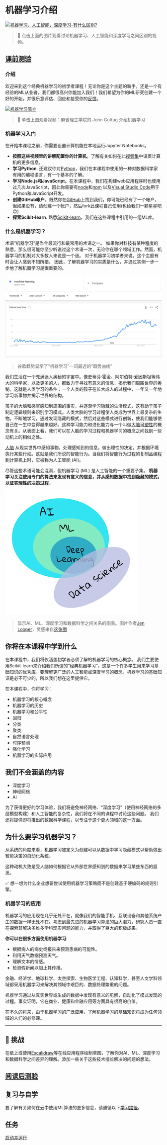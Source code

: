 # 机器学习介绍

[![机器学习，人工智能，深度学习-有什么区别?](https://img.youtube.com/vi/lTd9RSxS9ZE/0.jpg)](https://youtu.be/lTd9RSxS9ZE "机器学习，人工智能，深度学习-有什么区别?")

> 🎥 点击上面的图片观看讨论机器学习、人工智能和深度学习之间区别的视频。

## [课前测验](https://white-water-09ec41f0f.azurestaticapps.net/quiz/1/)

### 介绍

欢迎来到这个经典机器学习的初学者课程！无论你是这个主题的新手，还是一个有经验的ML从业者，我们都很高兴你能加入我们！我们希望为你的ML研究创建一个好的开始，并很乐意评估、回应和接受你的[反馈](https://github.com/microsoft/ML-For-Beginners/discussions)。

[![机器学习简介](https://img.youtube.com/vi/h0e2HAPTGF4/0.jpg)](https://youtu.be/h0e2HAPTGF4 "Introduction to ML")

> 🎥 单击上图观看视频：麻省理工学院的 John Guttag 介绍机器学习
### 机器学习入门

在开始本课程之前，你需要设置计算机能在本地运行Jupyter Notebooks。

- **按照这些视频里的讲解配置你的计算机**。了解有关如何在此[视频集](https://www.youtube.com/playlist?list=PLlrxD0HtieHhS8VzuMCfQD4uJ9yne1mE6)中设置计算机的更多信息。
- **学习Python**. 还建议你对[Python](https://docs.microsoft.com/learn/paths/python-language/?WT.mc_id=academic-15963-cxa)，我们在本课程中使用的一种对数据科学家有用的编程语言，有一个基本的了解。
- **学习Node.js和JavaScript**。在本课程中，我们在构建web应用程序时也使用过几次JavaScript，因此你需要有[node](https://nodejs.org)和[npm](https://www.npmjs.com/) 以及[Visual Studio Code](https://code.visualstudio.com/)用于Python和JavaScript开发。
- **创建GitHub帐户**。既然你在[GitHub](https://github.com)上找到我们，你可能已经有了一个帐户，但如果没有，请创建一个帐户，然后fork此课程自己使用(也给我们一颗星星吧😊) 
- **探索Scikit-learn**. 熟悉[Scikit-learn]([https://scikit-learn.org/stable/user_guide.html)，我们在这些课程中引用的一组ML库。

### 什么是机器学习？

术语“机器学习”是当今最流行和最常用的术语之一。 如果你对科技有某种程度的熟悉，那么很可能你至少听说过这个术语一次，无论你在哪个领域工作。然而，机器学习的机制对大多数人来说是一个谜。 对于机器学习初学者来说，这个主题有时会让人感到不知所措。 因此，了解机器学习的实质是什么，并通过实例一步一步地了解机器学习是很重要的。

![机器学习趋势曲线](../images/hype.png)

> 谷歌趋势显示了“机器学习”一词最近的“趋势曲线”

我们生活在一个充满迷人奥秘的宇宙中。像史蒂芬·霍金、阿尔伯特·爱因斯坦等伟大的科学家，以及更多的人，都致力于寻找有意义的信息，揭示我们周围世界的奥秘。这就是人类学习的条件：一个人类的孩子在长大成人的过程中，一年又一年地学习新事物并揭示世界的结构。

孩子的大脑和感官感知到周围的事实，并逐渐学习隐藏的生活模式，这有助于孩子制定逻辑规则来识别学习模式。人类大脑的学习过程使人类成为世界上最复杂的生物。不断地学习，通过发现隐藏的模式，然后对这些模式进行创新，使我们能够使自己在一生中变得越来越好。这种学习能力和进化能力与一个叫做[大脑可塑性](https://www.simplypsychology.org/brain-plasticity.html)的概念有关。从表面上看，我们可以在人脑的学习过程和机器学习的概念之间找到一些动机上的相似之处。

[人脑](https://www.livescience.com/29365-human-brain.html) 从现实世界中感知事物，处理感知到的信息，做出理性的决定，并根据环境执行某些行动。这就是我们所说的智能行为。当我们将智能行为过程的复制品编程到计算机上时，它被称为人工智能 (AI)。

尽管这些术语可能会混淆，但机器学习 (ML) 是人工智能的一个重要子集。 **机器学习关注使用专门的算法来发现有意义的信息，并从感知数据中找到隐藏的模式，以证实理性的决策过程**。

![人工智能、机器学习、深度学习、数据科学](../images/ai-ml-ds.png)

> 显示AI、ML、深度学习和数据科学之间关系的图表。图片作者[Jen Looper](https://twitter.com/jenlooper)，灵感来自[这张图](https://softwareengineering.stackexchange.com/questions/366996/distinction-between-ai-ml-neural-networks-deep-learning-and-data-mining)

## 你将在本课程中学到什么

在本课程中，我们将仅涵盖初学者必须了解的机器学习的核心概念。 我们主要使用Scikit-learn来介绍我们所谓的“经典机器学习”，这是一个许多学生用来学习基础知识的优秀库。要理解更广泛的人工智能或深度学习的概念，机器学习的基础知识是必不可少的，所以我们想在这里提供它。

在本课程中，你将学习：

- 机器学习的核心概念
- 机器学习的历史
- 机器学习和公平性
- 回归
- 分类
- 聚类
- 自然语言处理
- 时序预测
- 强化学习
- 机器学习的实际应用
## 我们不会涵盖的内容

- 深度学习
- 神经网络
- AI
  
为了获得更好的学习体验，我们将避免神经网络、“深度学习”（使用神经网络的多层模型构建）和人工智能的复杂性，我们将在不同的课程中讨论这些问题。 我们还将提供即将推出的数据科学课程，以专注于这个更大领域的这一方面。
## 为什么要学习机器学习？

从系统的角度来看，机器学习被定义为创建可以从数据中学习隐藏模式以帮助做出智能决策的自动化系统。

这种动机大致是受人脑如何根据它从外部世界感知到的数据来学习某些东西的启发。

✅ 想一想为什么企业想要尝试使用机器学习策略而不是创建基于硬编码的规则引擎。

### 机器学习的应用

机器学习的应用现在几乎无处不在，就像我们的智能手机、互联设备和其他系统产生的数据一样无处不在。考虑到最先进的机器学习算法的巨大潜力，研究人员一直在探索其解决多维多学科现实问题的能力，并取得了巨大的积极成果。

**你可以在很多方面使用机器学习**:

- 根据病人的病史或报告来预测患病的可能性。
- 利用天气数据预测天气。
- 理解文本的情感。
- 检测假新闻以阻止其传播。

金融、经济学、地球科学、太空探索、生物医学工程、认知科学，甚至人文学科领域都采用机器学习来解决其领域中艰巨的、数据处理繁重的问题。

机器学习通过从真实世界或生成的数据中发现有意义的见解，自动化了模式发现的过程。事实证明，它在商业、健康和金融应用等方面具有很高的价值。

在不久的将来，由于机器学习的广泛应用，了解机器学习的基础知识将成为任何领域的人们的必修课。

---
## 🚀 挑战

在纸上或使用[Excalidraw](https://excalidraw.com/)等在线应用程序绘制草图，了解你对AI、ML、深度学习和数据科学之间差异的理解。添加一些关于这些技术擅长解决的问题的想法。

## [阅读后测验](https://white-water-09ec41f0f.azurestaticapps.net/quiz/2/)

## 复习与自学

要了解有关如何在云中使用ML算法的更多信息，请遵循以下[学习路径](https://docs.microsoft.com/learn/paths/create-no-code-predictive-models-azure-machine-learning/?WT.mc_id=academic-15963-cxa)。

## 任务

[启动并运行](assignment.zh-cn.md)
